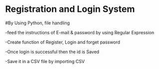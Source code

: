 
# Registration and Login System

#By Using Python, file handling

-feed the instructions of E-mail & password by using Regular Expression

-Create function of Register, Login and forget password

-Once login is successful then the id is Saved

-Save it in a CSV file by importing CSV


